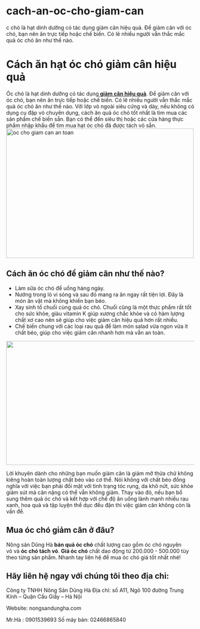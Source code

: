 # cach-an-oc-cho-giam-can
c chó là hạt dinh dưỡng có tác dụng giảm cân hiệu quả. Để giảm cân với óc chó, bạn nên ăn trực tiếp hoặc chế biến. Có lẽ nhiều người vẫn thắc mắc quả óc chó ăn như thế nào. 
<h1><strong>Cách ăn hạt óc chó giảm cân hiệu quả</strong></h1>
Óc chó là hạt dinh dưỡng có tác dụng<a href="http://mangtayxanh.net/giam-can-nhanh-toan-hieu-qua-thi-ngay-3-loai-hat-dinh-duong-nay.html"><strong> giảm cân hiệu quả</strong></a>. Để giảm cân với óc chó, bạn nên ăn trực tiếp hoặc chế biến. Có lẽ nhiều người vẫn thắc mắc quả óc chó ăn như thế nào. Với lớp vỏ ngoài siêu cứng và dày, nếu không có dụng cụ đập vỏ chuyên dụng, cách ăn quả óc chó tốt nhất là tìm mua các sản phẩm chế biến sẵn. Bạn có thể đến siêu thị hoặc các cửa hàng thực phẩm nhập khẩu để tìm mua hạt óc chó đã được tách vỏ sẵn.

<img class="alignnone  wp-image-4954" src="http://mangtayxanh.net/wp-content/uploads/oc-cho-giam-can-an-toan.jpg" alt="oc cho giam can an toan" width="502" height="347" />
<h2><strong>Cách ăn óc chó để giảm cân như thế nào?</strong></h2>
<ul>
 	<li>Làm sữa óc chó để uống hàng ngày.</li>
 	<li>Nướng trong lò vi sóng và sau đó mang ra ăn ngay rất tiện lợi. Đây là món ăn vặt mà không khiến bạn béo.</li>
 	<li>Xay sinh tố chuối cùng quả óc chó. Chuối cũng là một thực phẩm rất tốt cho sức khỏe, giàu vitamin K giúp xương chắc khỏe và có hàm lượng chất xơ cao nên sẽ giúp cho việc giảm cân hiệu quả hơn rất nhiều.</li>
 	<li>Chế biến chung với các loại rau quả để làm món salad vừa ngon vừa ít chất béo, giúp cho việc giảm cân nhanh hơn mà vẫn an toàn.</li>
</ul>
<img class="alignnone  wp-image-4958" src="http://mangtayxanh.net/wp-content/uploads/cach-an-qua-oc-cho.png" alt="" width="512" height="332" />

Lời khuyên dành cho những bạn muốn giảm cân là giảm mỡ thừa chứ không kiêng hoàn toàn lượng chất béo vào cơ thể. Nói không với chất béo đồng nghĩa với việc bạn phải đối mặt với tình trạng tóc rụng, da khô nứt, sức khỏe giảm sút mà cân nặng có thể vẫn không giảm. Thay vào đó, nếu bạn bổ sung thêm quả óc chó và kết hợp với chế độ ăn uống lành mạnh nhiều rau xanh, hoa quả và tập luyện thể dục đều đặn thì việc giảm cân không còn là vấn đề.
<h2><strong>Mua óc chó giảm cân ở đâu?</strong></h2>
Nông sản Dũng Hà <strong>bán quả óc chó</strong> chất lượng cao gồm óc chó nguyên vỏ và <strong>óc chó tách vỏ</strong>. <strong>Giá óc chó</strong> chất dao động từ 200.000 - 500.000 tùy theo từng sản phẩm. Nhanh tay liên hệ để mua óc chó giá tốt nhất nhé!
<h2>Hãy liên hệ ngay với chúng tôi theo địa chỉ:</h2>
Công ty TNHH Nông Sản Dũng Hà Địa chỉ: số A11, Ngõ 100 đường Trung Kính – Quận Cầu Giấy – Hà Nội

Website: nongsandungha.com

Mr.Hà : 0901539693 Số máy bàn: 02466865840
